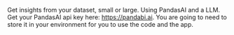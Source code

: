 Get insights from your dataset, small or large.  Using PandasAI and a LLM.
Get your PandasAI api key here:  https://pandabi.ai.  You are going to need to store it in your environment for you to use the code and the app.
